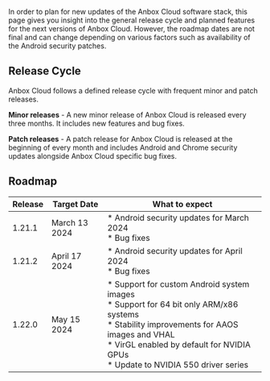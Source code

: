In order to plan for new updates of the Anbox Cloud software stack, this page gives you insight into the general release cycle and planned features for the next versions of Anbox Cloud. However, the roadmap dates are not final and can change depending on various factors such as availability of the Android security patches.

## Release Cycle

Anbox Cloud follows a defined release cycle with frequent minor and patch releases.

**Minor releases** - A new minor release of Anbox Cloud is released every three months. It includes new features and bug fixes.

**Patch releases** - A patch release for Anbox Cloud is released at the beginning of every month and includes Android and Chrome security updates alongside Anbox Cloud specific bug fixes.

## Roadmap

| Release | Target Date | What to expect| 
|---------|-------------|---------------|
| 1.21.1 | March 13 2024 | * Android security updates for March 2024<br/>* Bug fixes |
| 1.21.2 | April 17 2024 | * Android security updates for April 2024<br/>* Bug fixes |
| 1.22.0 | May 15 2024 | * Support for custom Android system images<br/> * Support for 64 bit only ARM/x86 systems<br/>* Stability improvements for AAOS images and VHAL<br/>* VirGL enabled by default for NVIDIA GPUs<br/>* Update to NVIDIA 550 driver series |
